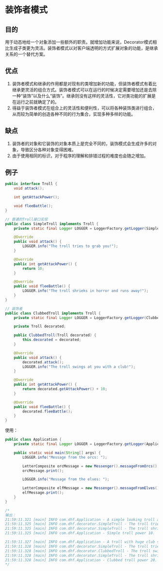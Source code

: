 # 装饰者模式

## 目的
用于动态地给一个对象添加一些额外的职责。就增加功能来说，Decorator模式相比生成子类更为灵活。装饰者模式以对客户端透明的方式扩展对象的功能，是继承关系的一个替代方案。

## 优点
1. 装饰者模式和继承的作用都是对现有的类增加新的功能，但装饰者模式有着比继承更灵活的组合方式。装饰者模式可以在运行的时候决定需要增加还是去除一种“装饰”以及什么“装饰”。继承则没有这样的灵活性，它对类功能的扩展是在运行之前就确定了的。
2. 得益于装饰者模式在组合上的灵活性和便利性，可以将各种装饰类进行组合，从而较为简单的创造各种不同的行为集合，实现多种多样的功能。

## 缺点
1. 装饰者的对象和它装饰的对象本质上是完全不同的，装饰模式会生成许多的对象，导致区分各种对象变得困难。
2. 由于使用相同的标识，对于程序的理解和排错过程的难度也会随之增加。

## 例子
```java
public interface Troll {
    void attack();

    int getAttackPower();

    void fleeBattle();
}

// 普通的Troll接口实现
public class SimpleTroll implements Troll {
    private static final Logger LOGGER = LoggerFactory.getLogger(SimpleTroll.class);

    @Override
    public void attack() {
        LOGGER.info("The troll tries to grab you!");
    }

    @Override
    public int getAttackPower() {
        return 10;
    }

    @Override
    public void fleeBattle() {
        LOGGER.info("The troll shrieks in horror and runs away!");
    }
}

// 装饰者
public class ClubbedTroll implements Troll {
    private static final Logger LOGGER = LoggerFactory.getLogger(ClubbedTroll.class);

    private Troll decorated;

    public ClubbedTroll(Troll decorated) {
        this.decorated = decorated;
    }

    @Override
    public void attack() {
        decorated.attack();
        LOGGER.info("The troll swings at you with a club!");
    }

    @Override
    public int getAttackPower() {
        return decorated.getAttackPower() + 10;
    }

    @Override
    public void fleeBattle() {
        decorated.fleeBattle();
    }
}
```

使用：
```java
public class Application {
    private static final Logger LOGGER = LoggerFactory.getLogger(Application.class);

    public static void main(String[] args) {
        LOGGER.info("Message from the orcs: ");

        LetterComposite orcMessage = new Messenger().messageFromOrcs();
        orcMessage.print();

        LOGGER.info("Message from the elves: ");

        LetterComposite elfMessage = new Messenger().messageFromElves();
        elfMessage.print();
    }
}

/*
输出：
21:59:11.321 [main] INFO com.dhf.Application - A simple looking troll approaches.
21:59:11.325 [main] INFO com.dhf.decorator.SimpleTroll - The troll tries to grab you!
21:59:11.325 [main] INFO com.dhf.decorator.SimpleTroll - The troll shrieks in horror and runs away!
21:59:11.325 [main] INFO com.dhf.Application - Simple troll power 10.

21:59:11.327 [main] INFO com.dhf.Application - A troll with huge club surprises you.
21:59:11.328 [main] INFO com.dhf.decorator.SimpleTroll - The troll tries to grab you!
21:59:11.328 [main] INFO com.dhf.decorator.ClubbedTroll - The troll swings at you with a club!
21:59:11.328 [main] INFO com.dhf.decorator.SimpleTroll - The troll shrieks in horror and runs away!
21:59:11.328 [main] INFO com.dhf.Application - Clubbed troll power 20.
*/
```